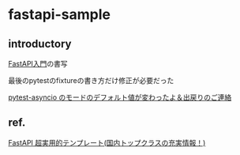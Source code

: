 # fastapi-sample

## introductory

[FastAPI入門](https://zenn.dev/sh0nk/books/537bb028709ab9)の書写

最後のpytestのfixtureの書き方だけ修正が必要だった

[pytest-asyncio のモードのデフォルト値が変わったよ＆出戻りのご連絡](https://www.beex-inc.com/blog/rejoin-nasu)

## ref.

[FastAPI 超実用的テンプレート(国内トップクラスの充実情報！)](https://zenn.dev/tk_resilie/books/bd5708c54a8a0a)